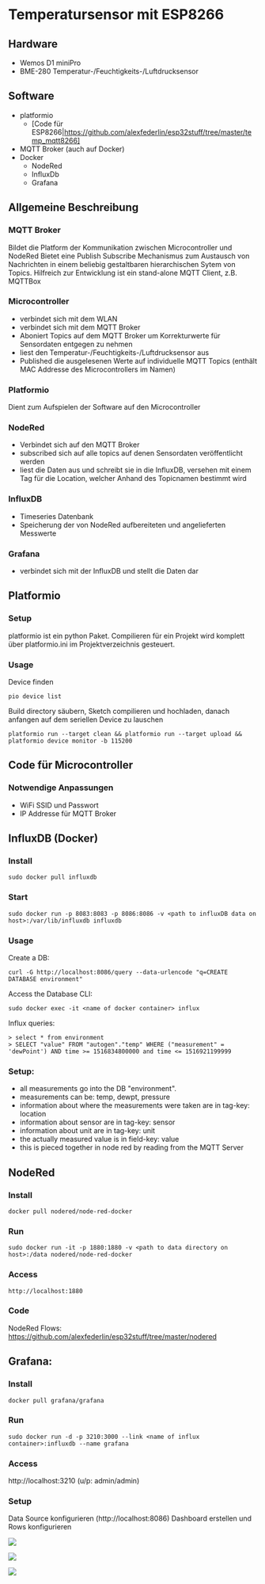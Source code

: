 # Temperatursensor mit ESP8266

## Hardware

- Wemos D1 miniPro
- BME-280 Temperatur-/Feuchtigkeits-/Luftdrucksensor

## Software

- platformio
  - [Code für ESP8266|https://github.com/alexfederlin/esp32stuff/tree/master/temp_mqtt8266]
- MQTT Broker (auch auf Docker)
- Docker
  - NodeRed
  - InfluxDb
  - Grafana


## Allgemeine Beschreibung
### MQTT Broker

Bildet die Platform der Kommunikation zwischen Microcontroller und NodeRed
Bietet eine Publish Subscribe Mechanismus zum Austausch von Nachrichten in einem beliebig gestaltbaren hierarchischen Sytem von Topics.
Hilfreich zur Entwicklung ist ein stand-alone MQTT Client, z.B. MQTTBox

### Microcontroller 
- verbindet sich mit dem WLAN
- verbindet sich mit dem MQTT Broker
- Aboniert Topics auf dem MQTT Broker um Korrekturwerte für Sensordaten entgegen zu nehmen
- liest den Temperatur-/Feuchtigkeits-/Luftdrucksensor aus
- Published die ausgelesenen Werte auf individuelle MQTT Topics (enthält MAC Addresse des Microcontrollers im Namen)

### Platformio

Dient zum Aufspielen der Software auf den Microcontroller

### NodeRed
- Verbindet sich auf den MQTT Broker
- subscribed sich auf alle topics auf denen Sensordaten veröffentlicht werden
- liest die Daten aus und schreibt sie in die InfluxDB, versehen mit einem Tag für die Location, welcher Anhand des Topicnamen bestimmt wird

### InfluxDB
- Timeseries Datenbank
- Speicherung der von NodeRed aufbereiteten und angelieferten Messwerte 

### Grafana
- verbindet sich mit der InfluxDB und stellt die Daten dar

## Platformio
### Setup

platformio ist ein python Paket.
Compilieren für ein Projekt wird komplett über platformio.ini im Projektverzeichnis gesteuert.

### Usage

Device finden

    pio device list

Build directory säubern, Sketch compilieren und hochladen, danach anfangen auf dem seriellen Device zu lauschen

    platformio run --target clean && platformio run --target upload && platformio device monitor -b 115200

## Code für Microcontroller
### Notwendige Anpassungen
- WiFi SSID und Passwort
- IP Addresse für MQTT Broker

## InfluxDB (Docker)
### Install
    sudo docker pull influxdb
### Start
    sudo docker run -p 8083:8083 -p 8086:8086 -v <path to influxDB data on host>:/var/lib/influxdb influxdb

### Usage
Create a DB: 

    curl -G http://localhost:8086/query --data-urlencode "q=CREATE DATABASE environment"

Access the Database CLI:

    sudo docker exec -it <name of docker container> influx

Influx queries: 

    > select * from environment
    > SELECT "value" FROM "autogen"."temp" WHERE ("measurement" = 'dewPoint') AND time >= 1516834800000 and time <= 1516921199999


### Setup:
- all measurements go into the DB "environment". 
- measurements can be: temp, dewpt, pressure
- information about where the measurements were taken are in tag-key: location
- information about sensor are in tag-key: sensor
- information about unit are in tag-key: unit
- the actually measured value is in field-key: value
- this is pieced together in node red by reading from the MQTT Server

## NodeRed
### Install
    docker pull nodered/node-red-docker
### Run
    sudo docker run -it -p 1880:1880 -v <path to data directory on host>:/data nodered/node-red-docker

### Access

    http://localhost:1880
### Code

NodeRed Flows: https://github.com/alexfederlin/esp32stuff/tree/master/nodered

## Grafana: 
### Install
    docker pull grafana/grafana
### Run
    sudo docker run -d -p 3210:3000 --link <name of influx container>:influxdb --name grafana
### Access

http://localhost:3210 (u/p: admin/admin)

### Setup

Data Source konfigurieren (http://localhost:8086)
Dashboard erstellen und Rows konfigurieren


![](https://d2mxuefqeaa7sj.cloudfront.net/s_8209757245AA9E8AFCEB69AF91F5DC5177A88B303B7853E8FB49343D4E6016F6_1530220623800_image.png)

![](https://d2mxuefqeaa7sj.cloudfront.net/s_8209757245AA9E8AFCEB69AF91F5DC5177A88B303B7853E8FB49343D4E6016F6_1530220673435_image.png)

![](https://d2mxuefqeaa7sj.cloudfront.net/s_8209757245AA9E8AFCEB69AF91F5DC5177A88B303B7853E8FB49343D4E6016F6_1530220743493_image.png)

